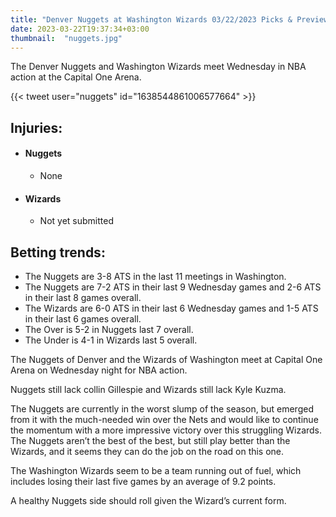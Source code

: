 ```yaml
---
title: "Denver Nuggets at Washington Wizards 03/22/2023 Picks & Preview"
date: 2023-03-22T19:37:34+03:00
thumbnail:  "nuggets.jpg"
---
```


The Denver Nuggets and Washington Wizards meet Wednesday in NBA action at the Capital One Arena.
<!--more-->{{< tweet user="nuggets" id="1638544861006577664" >}}

## Injuries:

  - #### Nuggets

    - None

  - #### Wizards

    - Not yet submitted

## Betting trends:

  - The Nuggets are 3-8 ATS in the last 11 meetings in Washington.
  - The Nuggets are 7-2 ATS in their last 9 Wednesday games and 2-6 ATS in their last 8 games overall.
  - The Wizards are 6-0 ATS in their last 6 Wednesday games and 1-5 ATS in their last 6 games overall.
  - The Over is 5-2 in Nuggets last 7 overall.
  - The Under is 4-1 in Wizards last 5 overall.


The Nuggets of Denver and the Wizards of Washington meet at Capital One Arena on Wednesday night for NBA action.

Nuggets still lack collin Gillespie and Wizards still lack Kyle Kuzma.

The Nuggets are currently in the worst slump of the season, but emerged from it with the much-needed win over the Nets and would like to continue the momentum with a more impressive victory over this struggling Wizards. The Nuggets aren’t the best of the best, but still play better than the Wizards, and it seems they can do the job on the road on this one.

The Washington Wizards seem to be a team running out of fuel, which includes losing their last five games by an average of 9.2 points.

A healthy Nuggets side should roll given the Wizard’s current form.
